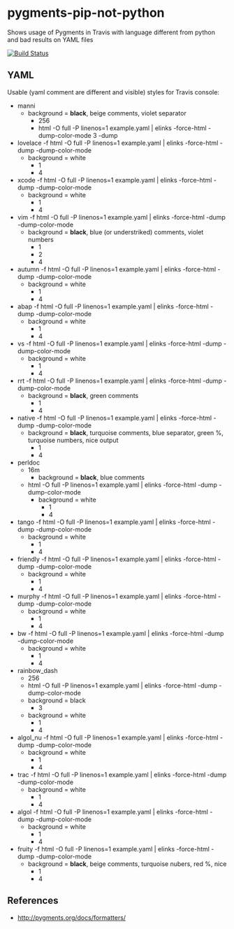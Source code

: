 # pygments-pip-not-python
Shows usage of Pygments in Travis with language different from python and bad results on YAML files

[![Build Status](https://travis-ci.org/travis-util/pygments-pip-not-python.svg?branch=master)](https://travis-ci.org/travis-util/pygments-pip-not-python)

## YAML
Usable (yaml comment are different and visible) styles for Travis console:
* manni
  * background = **black**, beige comments, violet separator
    * 256
    * html -O full -P linenos=1 example.yaml | elinks -force-html -dump-color-mode 3 -dump
* lovelace -f html -O full -P linenos=1 example.yaml | elinks -force-html  -dump -dump-color-mode
  * background = white
    * 1
    * 4
* xcode -f html -O full -P linenos=1 example.yaml | elinks -force-html -dump -dump-color-mode
  * background = white
    * 1
    * 4
* vim -f html -O full -P linenos=1 example.yaml | elinks -force-html -dump -dump-color-mode
  * background = **black**, blue (or understriked) comments, violet numbers
    * 1
    * 2
    * 4
* autumn -f html -O full -P linenos=1 example.yaml | elinks -force-html -dump -dump-color-mode
  * background = white
    * 1
    * 4
* abap -f html -O full -P linenos=1 example.yaml | elinks -force-html -dump -dump-color-mode
  * background = white
    * 1
    * 4
* vs -f html -O full -P linenos=1 example.yaml | elinks -force-html -dump -dump-color-mode
  * background = white
    * 1
    * 4
* rrt -f html -O full -P linenos=1 example.yaml | elinks -force-html -dump -dump-color-mode
  * background = **black**, green comments
    * 1
    * 4
* native -f html -O full -P linenos=1 example.yaml | elinks -force-html -dump -dump-color-mode
  * background = **black**, turquoise comments, blue separator, green %, turquoise numbers, nice output
    * 1
    * 4
* perldoc
  * 16m
    * background = **black**, blue comments
  * html -O full -P linenos=1 example.yaml | elinks -force-html -dump -dump-color-mode
    * background = white
      * 1
      * 4
* tango -f html -O full -P linenos=1 example.yaml | elinks -force-html -dump -dump-color-mode
  * background = white
    * 1
    * 4
* friendly -f html -O full -P linenos=1 example.yaml | elinks -force-html -dump -dump-color-mode
  * background = white
    * 1
    * 4
* murphy -f html -O full -P linenos=1 example.yaml | elinks -force-html -dump -dump-color-mode
  * background = white
    * 1
    * 4
* bw -f html -O full -P linenos=1 example.yaml | elinks -force-html -dump -dump-color-mode
  * background = white
    * 1
    * 4
* rainbow_dash
  * 256
  * html -O full -P linenos=1 example.yaml | elinks -force-html -dump -dump-color-mode
  * background = black
    * 3
  * background = white
    * 1
    * 4
* algol_nu -f html -O full -P linenos=1 example.yaml | elinks -force-html -dump -dump-color-mode
  * background = white
    * 1
    * 4
* trac -f html -O full -P linenos=1 example.yaml | elinks -force-html -dump -dump-color-mode
  * background = white
    * 1
    * 4
* algol -f html -O full -P linenos=1 example.yaml | elinks -force-html -dump -dump-color-mode
  * background = white
    * 1
    * 4
* fruity -f html -O full -P linenos=1 example.yaml | elinks -force-html -dump -dump-color-mode
  * background = **black**, beige comments, turquoise nubers, red %, nice
    * 1
    * 4

## References
* http://pygments.org/docs/formatters/
